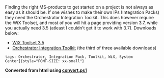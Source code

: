 ﻿Finding the right MS-products to get started on a project is not always
as easy as it should be. If one wishes to make their own IPs
(Integration Packs) they need the Orchestrator Integration Toolkit. This
does however require the WiX Toolset, and most of you will hit a page
providing version 3.7, while you actually need 3.5 (atleast I couldn\'t
get it to work with 3.7). Downloads below:

-   [WiX Toolset 3.5](http://wix.codeplex.com/releases/view/60102)
-   [Orchestrator Integration
    Toolkit](http://www.microsoft.com/en-us/download/details.aspx?id=28725) (the
    third of three available downloads)
```
tags: Orchestrator, Integration Pack, Toolkit, WiX, System
Center]{style="FONT-SIZE: xx-small"}
```

**Converted from html using [convert.ps1](https://github.com/spaelling/Blog/blob/master/convert.ps1)**


